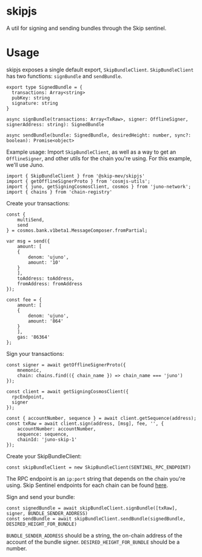 # skipjs

A util for signing and sending bundles through the Skip sentinel.

# Usage

skipjs exposes a single default export, `SkipBundleClient`.
`SkipBundleClient` has two functions:
`signBundle` and `sendBundle`.

```
export type SignedBundle = {
  transactions: Array<string>
  pubKey: string
  signature: string
}

async signBundle(transactions: Array<TxRaw>, signer: OfflineSigner, signerAddress: string): SignedBundle

async sendBundle(bundle: SignedBundle, desiredHeight: number, sync?: boolean): Promise<object>
```

Example usage:
Import `SkipBundleClient`, as well as a way to get an `OfflineSigner`, and other utils for the chain you're using. For this example, we'll use Juno.
```
import { SkipBundleClient } from '@skip-mev/skipjs'
import { getOfflineSignerProto } from 'cosmjs-utils';
import { juno, getSigningCosmosClient, cosmos } from 'juno-network';
import { chains } from 'chain-registry'
```
Create your transactions:
```
const {
    multiSend,
    send
} = cosmos.bank.v1beta1.MessageComposer.fromPartial;

var msg = send({
    amount: [
    {
        denom: 'ujuno',
        amount: '10'
    }
    ],
    toAddress: toAddress,
    fromAddress: fromAddress
});

const fee = {
    amount: [
    {
        denom: 'ujuno',
        amount: '864'
    }
    ],
    gas: '86364'
};
```

Sign your transactions:
```
const signer = await getOfflineSignerProto({
    mnemonic,
    chain: chains.find(({ chain_name }) => chain_name === 'juno')
});

const client = await getSigningCosmosClient({
  rpcEndpoint,
  signer
});

const { accountNumber, sequence } = await client.getSequence(address);
const txRaw = await client.sign(address, [msg], fee, '', {
    accountNumber: accountNumber,
    sequence: sequence,
    chainId: 'juno-skip-1'
});
```
Create your SkipBundleClient:
```
const skipBundleClient = new SkipBundleClient(SENTINEL_RPC_ENDPOINT)
```

The RPC endpoint is an `ip:port` string that depends on the chain you're using. Skip Sentinel endpoints for each chain can be found [here](https://www.notion.so/skip-protocol/Skip-Configurations-By-Chain-a6076cfa743f4ab38194096403e62f3c).

Sign and send your bundle:
```
const signedBundle = await skipBundleClient.signBundle([txRaw], signer, BUNDLE_SENDER_ADDRESS)
const sendBundle = await skipBundleClient.sendBundle(signedBundle, DESIRED_HEIGHT_FOR_BUNDLE)
```

`BUNDLE_SENDER_ADDRESS` should be a string, the on-chain address of the account of the bundle signer.
`DESIRED_HEIGHT_FOR_BUNDLE` should be a number.
